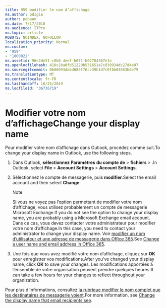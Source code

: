 ```yaml
---
title: 959 modifier le nom d’affichage
ms.author: pdigia
author: pebaum
ms.date: 7/17/2018
ms.audience: ITPro
ms.topic: article
ROBOTS: NOINDEX, NOFOLLOW
localization_priority: Normal
ms.custom:
- "959"
- "1800022"
ms.assetid: 96e2de51-c8b0-4eef-b071-b02784367e1e
ms.openlocfilehash: 410c2ba8fd51220b531651a7c830934dc27d4a07
ms.sourcegitcommit: 0b06093dabd685f76cc39b1d7c0f8b03883b6e79
ms.translationtype: MT
ms.contentlocale: fr-FR
ms.lasthandoff: 10/25/2019
ms.locfileid: "36736719"
---
```

# <a name="change-your-display-name"></a><span data-ttu-id="f346f-102">Modifier votre nom d’affichage</span><span class="sxs-lookup"><span data-stu-id="f346f-102">Change your display name</span></span>
  
<span data-ttu-id="f346f-103">Pour modifier votre nom d’affichage dans Outlook, procédez comme suit.</span><span class="sxs-lookup"><span data-stu-id="f346f-103">To change your display name in Outlook, use the following steps.</span></span>
  
1. <span data-ttu-id="f346f-104">Dans Outlook, **sélectionnez Paramètres** **du compte de** \> **fichiers** \> .</span><span class="sxs-lookup"><span data-stu-id="f346f-104">In Outlook, select **File** \> **Account Settings** \> **Account Settings**.</span></span>

2. <span data-ttu-id="f346f-105">Sélectionnez le compte de messagerie, puis **modifier**.</span><span class="sxs-lookup"><span data-stu-id="f346f-105">Select the email account and then select **Change**.</span></span>

    > [!NOTE]
    > <span data-ttu-id="f346f-106">Si vous ne voyez pas l’option permettant de modifier votre nom d’affichage, vous utilisez probablement un compte de messagerie Microsoft Exchange.</span><span class="sxs-lookup"><span data-stu-id="f346f-106">If you do not see the option to change your display name, you are probably using a Microsoft Exchange email account.</span></span> <span data-ttu-id="f346f-107">Dans ce cas, vous devez contacter votre administrateur pour modifier votre nom d’affichage.</span><span class="sxs-lookup"><span data-stu-id="f346f-107">In this case, you need to contact your administrator to change your display name.</span></span> <span data-ttu-id="f346f-108">Voir [modifier un nom d’utilisateur et une adresse de messagerie dans Office 365](https://docs.microsoft.com/office365/admin/add-users/change-a-user-name-and-email-address).</span><span class="sxs-lookup"><span data-stu-id="f346f-108">See [Change a user name and email address in Office 365](https://docs.microsoft.com/office365/admin/add-users/change-a-user-name-and-email-address).</span></span>
  
3. <span data-ttu-id="f346f-109">Une fois que vous avez modifié votre nom d’affichage, cliquez sur **OK** pour enregistrer vos modifications.</span><span class="sxs-lookup"><span data-stu-id="f346f-109">After you've changed your display name, click **OK** to save your changes.</span></span> <span data-ttu-id="f346f-110">Les modifications apportées à l’ensemble de votre organisation peuvent prendre quelques heures.</span><span class="sxs-lookup"><span data-stu-id="f346f-110">It can take a few hours for your changes to reflect throughout your organization.</span></span>

<span data-ttu-id="f346f-111">Pour plus d’informations, consultez [la rubrique modifier le nom complet que les destinataires de messagerie voient](https://support.office.com/article/2b53331a-ba2a-4803-88dc-ac9fe376c8a9.aspx).</span><span class="sxs-lookup"><span data-stu-id="f346f-111">For more information, see [Change the display name that email recipients see](https://support.office.com/article/2b53331a-ba2a-4803-88dc-ac9fe376c8a9.aspx).</span></span>
  
